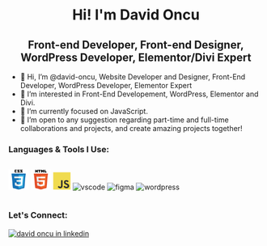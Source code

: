 <h1 align="center">Hi! I'm David Oncu</h1>

<h2 align="center">Front-end Developer, Front-end Designer, WordPress Developer, Elementor/Divi Expert</h2>


- 👋 Hi, I’m @david-oncu, Website Developer and Designer, Front-End Developer, WordPress Developer, Elementor Expert
- 👀 I’m interested in Front-End Developement, WordPress, Elementor and Divi.
- 🌱 I’m currently focused on JavaScript.
- 💎 I’m open to any suggestion regarding part-time and full-time collaborations and projects, and create amazing projects together!



<h3>Languages & Tools I Use:</h3>
  <p style="display: inline-block;"
  ><img src="https://raw.githubusercontent.com/devicons/devicon/master/icons/css3/css3-original-wordmark.svg" alt="css3" width="40" height="40"/>
  <img src="https://raw.githubusercontent.com/devicons/devicon/master/icons/html5/html5-original-wordmark.svg" alt="html5" width="40" height="40"/>
  <img src="https://raw.githubusercontent.com/devicons/devicon/master/icons/javascript/javascript-original.svg" alt="javascript" width="35" height="35"/>
  <img src="https://cdn.jsdelivr.net/gh/devicons/devicon/icons/vscode/vscode-original.svg" alt="vscode" width="35" height="35"/>
  <img src="https://cdn.jsdelivr.net/gh/devicons/devicon/icons/figma/figma-original.svg" alt="figma" width="35" height="35"/>
  <img src="https://raw.githubusercontent.com/simple-icons/simple-icons/develop/assets/readme/wordpress-white.svg#gh-dark-mode-only" alt="wordpress" width="35" height="35"/>
  </p>

<h3>Let's Connect:</h3>
<p><a href="www.linkedin.com/in/david-oncu" target="_blank"><img align="center" src="https://cdn.jsdelivr.net/gh/devicons/devicon/icons/linkedin/linkedin-original.svg" alt="david oncu in linkedin" height="auto" width="30"/></a></p>



<!---
david-oncu/david-oncu is a ✨ special ✨ repository because its `README.md` (this file) appears on your GitHub profile.
You can click the Preview link to take a look at your changes.
--->



